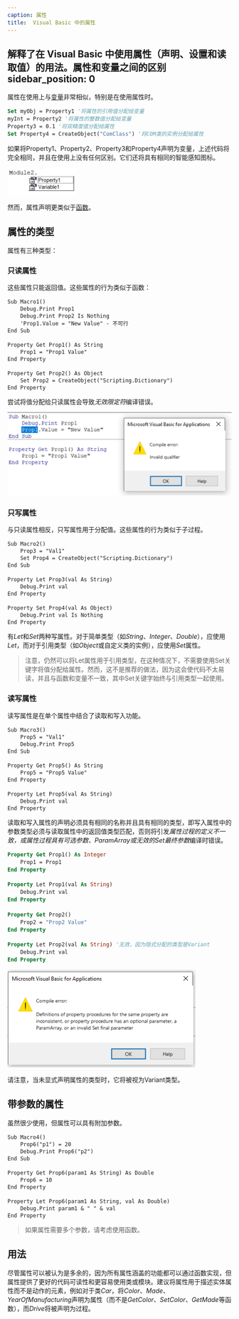 ```yaml
---
caption: 属性
title:  Visual Basic 中的属性
---
```

 解释了在 Visual Basic 中使用属性（声明、设置和读取值）的用法。属性和变量之间的区别
sidebar_position: 0
---
属性在使用上与[变量](/docs/codestack/visual-basic/variables/declaration/)非常相似，特别是在使用属性时。

```vb jagged
Set myObj = Property1 '将属性的引用值分配给变量
myInt = Property2 '将属性的整数值分配给变量
Property3 = 0.1 '将双精度值分配给属性
Set Property4 = CreateObject("ComClass") '将COM类的实例分配给属性
```

如果将Property1、Property2、Property3和Property4声明为变量，上述代码将完全相同，并且在使用上没有任何区别。它们还将具有相同的智能感知图标。

![属性和变量的智能感知](property-intellisense.png)

然而，属性声明更类似于[函数](/docs/codestack/visual-basic/functions/)。

## 属性的类型

属性有三种类型：

### 只读属性

这些属性只能返回值。这些属性的行为类似于函数：

```vba
Sub Macro1()
    Debug.Print Prop1
    Debug.Print Prop2 Is Nothing
    'Prop1.Value = "New Value" - 不可行
End Sub

Property Get Prop1() As String
    Prop1 = "Prop1 Value"
End Property

Property Get Prop2() As Object
    Set Prop2 = CreateObject("Scripting.Dictionary")
End Property
```

尝试将值分配给只读属性会导致*无效限定符*编译错误。

![尝试将值分配给只读属性时出现的无效限定符错误](invalid-qualifier-error.png)

### 只写属性

与只读属性相反，只写属性用于分配值。这些属性的行为类似于子过程。

```vba
Sub Macro2()
    Prop3 = "Val1"
    Set Prop4 = CreateObject("Scripting.Dictionary")
End Sub

Property Let Prop3(val As String)
    Debug.Print val
End Property

Property Set Prop4(val As Object)
    Debug.Print val Is Nothing
End Property
```

有*Let*和*Set*两种写属性。对于简单类型（如*String*、*Integer*、*Double*），应使用*Let*，而对于引用类型（如*Object*或自定义类的实例），应使用*Set*属性。

> 注意，仍然可以将Let属性用于引用类型，在这种情况下，不需要使用Set关键字将值分配给属性。然而，这不是推荐的做法，因为这会使代码不太易读，并且与函数和变量不一致，其中Set关键字始终与引用类型一起使用。

### 读写属性

读写属性是在单个属性中结合了读取和写入功能。

```vba
Sub Macro3()
    Prop5 = "Val1"
    Debug.Print Prop5
End Sub

Property Get Prop5() As String
    Prop5 = "Prop5 Value"
End Property

Property Let Prop5(val As String)
    Debug.Print val
End Property
```

读取和写入属性的声明必须具有相同的名称并且具有相同的类型，即写入属性中的参数类型必须与读取属性中的返回值类型匹配，否则将引发*属性过程的定义不一致，或属性过程具有可选参数、ParamArray或无效的Set最终参数*编译时错误。

```vb
Property Get Prop1() As Integer
    Prop1 = Prop1
End Property

Property Let Prop1(val As String)
    Debug.Print val
End Property

Property Get Prop2()
    Prop2 = "Prop2 Value"
End Property

Property Let Prop2(val As String) '无效，因为隐式分配的类型是Variant
    Debug.Print val
End Property
```

![不一致的属性错误](inconsistent-property-error.png)

请注意，当未显式声明属性的类型时，它将被视为Variant类型。

## 带参数的属性

虽然很少使用，但属性可以具有附加参数。

```vba
Sub Macro4()
    Prop6("p1") = 20
    Debug.Print Prop6("p2")
End Sub

Property Get Prop6(param1 As String) As Double
    Prop6 = 10
End Property

Property Let Prop6(param1 As String, val As Double)
    Debug.Print param1 & " " & val
End Property
```

> 如果属性需要多个参数，请考虑使用函数。

## 用法

尽管属性可以被认为是多余的，因为所有属性涵盖的功能都可以通过函数实现，但属性提供了更好的代码可读性和更容易使用类或模块。建议将属性用于描述实体属性而不是动作的元素，例如对于类*Car*，将*Color*、*Made*、*YearOfManufacturing*声明为属性（而不是*GetColor*、*SetColor*、*GetMade*等函数），而*Drive*将被声明为过程。